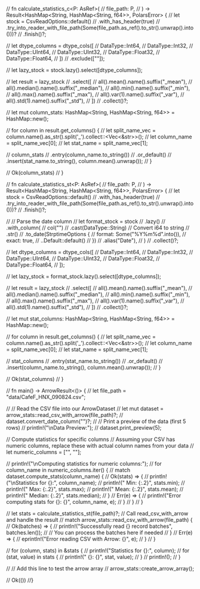 
// fn calculate_statistics_c<P: AsRef<Path>>(
//     file_path: P,
// ) -> Result<HashMap<String, HashMap<String, f64>>, PolarsError> {
//     let stock = CsvReadOptions::default()
//         .with_has_header(true)
//         .try_into_reader_with_file_path(Some(file_path.as_ref().to_str().unwrap().into()))?
//         .finish()?;

//     let dtype_columns = dtype_cols([
//         DataType::Int64,
//         DataType::Int32,
//         DataType::UInt64,
//         DataType::UInt32,
//         DataType::Float32,
//         DataType::Float64,
//     ])
//     .exclude(["<DTYYYYMMDD>"]);

//     let lazy_stock = stock.lazy().select([dtype_columns]);

//     let result = lazy_stock
//         .select([
//             all().mean().name().suffix("_mean"),
//             all().median().name().suffix("_median"),
//             all().min().name().suffix("_min"),
//             all().max().name().suffix("_max"),
//             all().var(1).name().suffix("_var"),
//             all().std(1).name().suffix("_std"),
//         ])
//         .collect()?;

//     let mut column_stats: HashMap<String, HashMap<String, f64>> = HashMap::new();

//     for column in result.get_columns() {
//         let split_name_vec = column.name().as_str().split('_').collect::<Vec<&str>>();
//         let column_name = split_name_vec[0];
//         let stat_name = split_name_vec[1];

//         column_stats
//             .entry(column_name.to_string())
//             .or_default()
//             .insert(stat_name.to_string(), column.mean().unwrap());
//     }

//     Ok(column_stats)
// }

// fn calculate_statistics_st<P: AsRef<Path>>(
//     file_path: P,
// ) -> Result<HashMap<String, HashMap<String, f64>>, PolarsError> {
//     let stock = CsvReadOptions::default()
//         .with_has_header(true)
//         .try_into_reader_with_file_path(Some(file_path.as_ref().to_str().unwrap().into()))?
//         .finish()?;

//     // Parse the date column
//     let format_stock = stock
//         .lazy()
//         .with_column(
//             col("<DTYYYYMMDD>")
//                 .cast(DataType::String) // Convert i64 to string
//                 .str()
//                 .to_date(StrptimeOptions {
//                     format: Some("%Y%m%d".into()),
//                     exact: true,
//                     ..Default::default()
//                 })
//                 .alias("Date"),
//         )
//         .collect()?;

//     let dtype_columns = dtype_cols([
//         DataType::Int64,
//         DataType::Int32,
//         DataType::UInt64,
//         DataType::UInt32,
//         DataType::Float32,
//         DataType::Float64,
//     ]);

//     let lazy_stock = format_stock.lazy().select([dtype_columns]);

//     let result = lazy_stock
//         .select([
//             all().mean().name().suffix("_mean"),
//             all().median().name().suffix("_median"),
//             all().min().name().suffix("_min"),
//             all().max().name().suffix("_max"),
//             all().var(1).name().suffix("_var"),
//             all().std(1).name().suffix("_std"),
//         ])
//         .collect()?;

//     let mut stat_columns: HashMap<String, HashMap<String, f64>> = HashMap::new();

//     for column in result.get_columns() {
//         let split_name_vec = column.name().as_str().split('_').collect::<Vec<&str>>();
//         let column_name = split_name_vec[0];
//         let stat_name = split_name_vec[1];

//         stat_columns
//             .entry(stat_name.to_string())
//             .or_default()
//             .insert(column_name.to_string(), column.mean().unwrap());
//     }

//     Ok(stat_columns)
// }

// fn main() -> ArrowResult<()> {
//     let file_path = "data/CafeF_HNX_090824.csv";

//     // Read the CSV file into our ArrowDataset
//     let mut dataset = arrow_stats::read_csv_with_arrow(file_path)?;
//     dataset.convert_date_column("<DTYYYYMMDD>")?;
//     // Print a preview of the data (first 5 rows)
//     println!("\nData Preview:");
//     dataset.print_preview(5);

// Compute statistics for specific columns
// Assuming your CSV has numeric columns, replace these with actual column names from your data
// let numeric_columns = ["<Open>", "<High>"];

// println!("\nComputing statistics for numeric columns:");
// for column_name in numeric_columns.iter() {
//     match dataset.compute_stats(column_name) {
//         Ok(stats) => {
//             println!("\nStatistics for {}:", column_name);
//             println!("  Min: {:.2}", stats.min);
//             println!("  Max: {:.2}", stats.max);
//             println!("  Mean: {:.2}", stats.mean);
//             println!("  Median: {:.2}", stats.median);
//         }
//         Err(e) => {
//             println!("Error computing stats for {}: {}", column_name, e);
//         }
//     }
// }

// let stats = calculate_statistics_st(file_path)?;
// Call read_csv_with_arrow and handle the result
// match arrow_stats::read_csv_with_arrow(file_path) {
//     Ok(batches) => {
//         println!("Successfully read {} record batches", batches.len());
//         // You can process the batches here if needed
//     }
//     Err(e) => {
//         eprintln!("Error reading CSV with Arrow: {}", e);
//     }
// }

// for (column, stats) in &stats {
//     println!("Statistics for {}:", column);
//     for (stat, value) in stats {
//         println!("  {}: {}", stat, value);
//     }
//     println!();
// }

// // Add this line to test the arrow array
// arrow_stats::create_arrow_array();

// Ok(())
//}